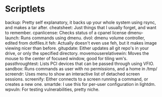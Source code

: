# Scriptlets
backup: Pretty self explanatory, it backs up your whole system using rsync, and makes a tar after.
cheatsheet: Just things that I usually forget, and want to remember.
cpanlicense: Checks status of a cpanel license
dmenu-launch: Runs commands using dmenu.
dvol: dmenu volume controller, edited from dotfiles.it
feh: Actually doesn't even use feh, but it makes image viewing nicer than before.
gitupdate: Either updates all git repo's in your drive, or only the specified directory.
movemouserelativewin: Moves the mouse to the center of focused window, good for tiling wm's.
passthroughtest: Lists PCI devices that can be passed through using VFIO.
sandbox: Runs commands as user with no permissions, and a home in /tmp/
screendr: Uses menu to show an interactive list of detached screen sessions.
screenify: Either connects to a screen running a command, or creates a new one.
smartde: I use this for per-user configuration in lightdm.
wpvuln: For testing vulnerabilities, pretty niche.
